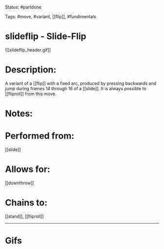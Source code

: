 Status: #partdone 

Tags: #move, #variant, [[flip]], #fundimentals

# slideflip - Slide-Flip
![[slideflip_header.gif]]
# Description:
A variant of a [[flip]] with a fixed arc, produced by pressing backwards and jump during frames 14 through 16 of a [[slide]]. It is always possible to [[fliproll]] from this move.

# Notes:


# Performed from:
[[slide]]

# Allows for:
[[downthrow]]

# Chains to:
[[stand]], [[fliproll]]

___
# Gifs

